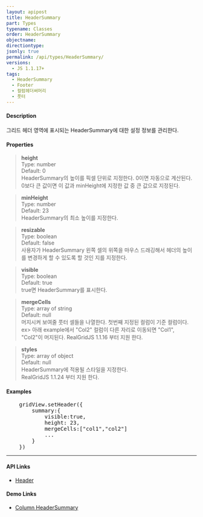 ```yaml
---
layout: apipost
title: HeaderSummary
part: Types
typename: Classes
order: HeaderSummary
objectname: 
directiontype: 
jsonly: true
permalink: /api/types/HeaderSummary/
versions:
  - JS 1.1.17+
tags: 
  - HeaderSummary
  - Footer
  - 컬럼헤더써머리
  - 풋터
---
```


#### Description

 그리드 헤더 영역에 표시되는 HeaderSummary에 대한 설정 정보를 관리한다.

#### Properties

> **height**  
> Type: number  
> Default: 0  
> HeaderSummary의 높이를 픽셀 단위로 지정한다. 0이면 자동으로 계산된다. 0보다 큰 값이면 이 값과 minHeight에 지정한 값 중 큰 값으로 지정된다.

> **minHeight**  
> Type: number  
> Default: 23  
> HeaderSummary의 최소 높이를 지정한다.  

> **resizable**  
> Type: boolean   
> Default: false  
> 사용자가 HeaderSummary 왼쪽 셀의 위쪽을 마우스 드래깅해서 헤더의 높이를 변경하게 할 수 있도록 할 것인 지를 지정한다.

> **visible**  
> Type: boolean   
> Default: true     
> true면 HeaderSummary를 표시한다.  

> **mergeCells**  
> Type: array of string   
> Default: null     
> 머지시켜 보여줄 풋터 셀들을 나열한다. 첫번째 지정된 컬럼이 기준 컬럼이다. 
> ex> 아래 example에서 "Col2" 컬럼이 다른 자리로 이동되면 "Col1", "Col2"이 머지된다.
> RealGridJS 1.1.16 부터 지원 한다. 

> **styles**  
> Type: array of object   
> Default: null     
> HeaderSummary에 적용될 스타일을 지정한다.    
> RealGridJS 1.1.24 부터 지원 한다.   

#### Examples   

<pre class="prettyprint">
    gridView.setHeader({
        summary:{
            visible:true,
            height: 23,
            mergeCells:["col1","col2"]
            ...
        }
    })
</pre>

---

#### API Links

* [Header](/api/types/Header/)  

#### Demo Links 

* [Column HeaderSummary](http://demo.realgrid.com/HeaderAndFooter/HeaderSummary/)   
